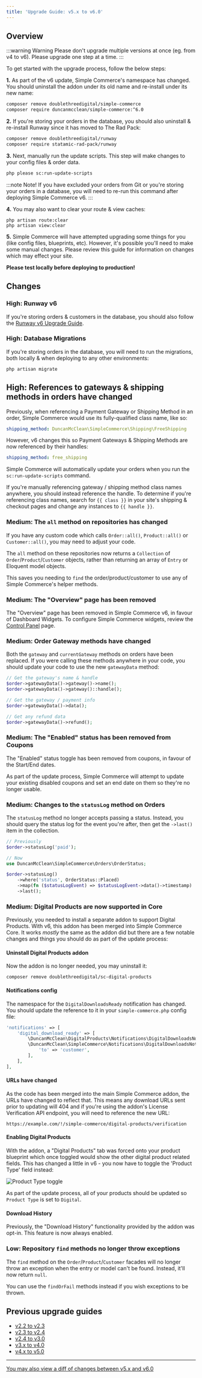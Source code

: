 ```yaml
---
title: 'Upgrade Guide: v5.x to v6.0'
---
```


## Overview

:::warning Warning
Please don't upgrade multiple versions at once (eg. from v4 to v6). Please upgrade one step at a time.
:::

To get started with the upgrade process, follow the below steps:

**1.** As part of the v6 update, Simple Commerce's namespace has changed. You should uninstall the addon under its old name and re-install under its new name:

```sh
composer remove doublethreedigital/simple-commerce
composer require duncanmcclean/simple-commerce:^6.0
```

**2.** If you're storing your orders in the database, you should also uninstall & re-install Runway since it has moved to The Rad Pack:

```sh
composer remove doublethreedigital/runway
composer require statamic-rad-pack/runway
```

**3.** Next, manually run the update scripts. This step will make changes to your config files & order data.

```sh
php please sc:run-update-scripts
```

:::note Note!
If you have excluded your orders from Git or you're storing your orders in a database, you will need to re-run this command after deploying Simple Commerce v6.
:::

**4.** You may also want to clear your route & view caches:

```
php artisan route:clear
php artisan view:clear
```

**5.** Simple Commerce will have attempted upgrading some things for you (like config files, blueprints, etc). However, it's possible you'll need to make some manual changes. Please review this guide for information on changes which may effect your site.

**Please test locally before deploying to production!**

## Changes

### High: Runway v6

If you're storing orders & customers in the database, you should also follow the [Runway v6 Upgrade Guide](https://runway.duncanmcclean.com/upgrade-guides/v5-x-to-v6-0).

### High: Database Migrations

If you're storing orders in the database, you will need to run the migrations, both locally & when deploying to any other environments:

```
php artisan migrate
```

## High: References to gateways & shipping methods in orders have changed

Previously, when referencing a Payment Gateway or Shipping Method in an order, Simple Commerce would use its fully-qualified class name, like so:

```yaml
shipping_method: DuncanMcClean\SimpleCommerce\Shipping\FreeShipping
```

However, v6 changes this so Payment Gateways & Shipping Methods are now referenced by their handles:

```yaml
shipping_method: free_shipping
```

Simple Commerce will automatically update your orders when you run the `sc:run-update-scripts` command.

If you're manually referencing gateway / shipping method class names anywhere, you should instead reference the handle. To determine if you're referencing class names, search for `{{ class }}` in your site's shipping & checkout pages and change any instances to `{{ handle }}`.

### Medium: The `all` method on repositories has changed

If you have any custom code which calls `Order::all()`, `Product::all()` or `Customer::all()`, you may need to adjust your code.

The `all` method on these repositories now returns a `Collection` of `Order`/`Product`/`Customer` objects, rather than returning an array of `Entry` or Eloquent model objects.

This saves you needing to `find` the order/product/customer to use any of Simple Commerce's helper methods.

### Medium: The "Overview" page has been removed

The "Overview" page has been removed in Simple Commerce v6, in favour of Dashboard Widgets. To configure Simple Commerce widgets, review the [Control Panel](/control-panel#content-widgets) page.

### Medium: Order Gateway methods have changed

Both the `gateway` and `currentGateway` methods on orders have been replaced. If you were calling these methods anywhere in your code, you should update your code to use the new `gatewayData` method:

```php
// Get the gateway's name & handle
$order->gatewayData()->gateway()->name();
$order->gatewayData()->gateway()::handle();

// Get the gateway / payment info
$order->gatewayData()->data();

// Get any refund data
$order->gatewayData()->refund();
```

### Medium: The "Enabled" status has been removed from Coupons

The "Enabled" status toggle has been removed from coupons, in favour of the Start/End dates.

As part of the update process, Simple Commerce will attempt to update your existing disabled coupons and set an end date on them so they're no longer usable.

### Medium: Changes to the `statusLog` method on Orders

The `statusLog` method no longer accepts passing a status. Instead, you should query the status log for the event you're after, then get the `->last()` item in the collection.

```php
// Previously
$order->statusLog('paid');

// Now
use DuncanMcClean\SimpleCommerce\Orders\OrderStatus;

$order->statusLog()
    ->where('status', OrderStatus::Placed)
    ->map(fn ($statusLogEvent) => $statusLogEvent->data()->timestamp)
    ->last();
```

### Medium: Digital Products are now supported in Core

Previously, you needed to install a separate addon to support Digital Products. With v6, this addon has been merged into Simple Commerce Core. It works *mostly* the same as the addon did but there are a few notable changes and things you should do as part of the update process:

#### Uninstall Digital Products addon

Now the addon is no longer needed, you may uninstall it:

```
composer remove doublethreedigital/sc-digital-products
```

#### Notifications config

The namespace for the `DigitalDownloadsReady` notification has changed. You should update the reference to it in your `simple-commerce.php` config file:

```php
'notifications' => [
    'digital_download_ready' => [
        \DuncanMcClean\DigitalProducts\Notifications\DigitalDownloadsNotification::class => [ // [tl! remove]
        \DuncanMcClean\SimpleCommerce\Notifications\DigitalDownloadsNotification::class => [ // [tl! add]
            'to' => 'customer',
        ],
    ],
],
```

#### URLs have changed

As the code has been merged into the main Simple Commerce addon, the URLs have changed to reflect that. This means any download URLs sent prior to updating will 404 and if you're using the addon's License Verification API endpoint, you will need to reference the new URL:

```
https://example.com/!/simple-commerce/digital-products/verification
```

#### Enabling Digital Products

With the addon, a "Digital Products" tab was forced onto your product blueprint which once toggled would show the other digital product related fields. This has changed a little in v6 - you now have to toggle the 'Product Type' field instead:

![Product Type toggle](/img/simple-commerce/product-type-toggle.png)

As part of the update process, all of your products should be updated so `Product Type` is set to `Digital`.

#### Download History

Previously, the "Download History" functionality provided by the addon was opt-in. This feature is now always enabled.

### Low: Repository `find` methods no longer throw exceptions

The `find` method on the `Order`/`Product`/`Customer` facades will no longer throw an exception when the entry or model can't be found. Instead, it'll now return `null`.

You can use the `findOrFail` methods instead if you wish exceptions to be thrown.

## Previous upgrade guides

-   [v2.2 to v2.3](/upgrade-guides/v2-2-to-v2-3)
-   [v2.3 to v2.4](/upgrade-guides/v2-3-to-v3-4)
-   [v2.4 to v3.0](/upgrade-guides/v2-4-to-v3-0)
-   [v3.x to v4.0](/upgrade-guides/v3-x-to-v4-0)
-   [v4.x to v5.0](/upgrade-guides/v4-x-to-v5-0)

---

[You may also view a diff of changes between v5.x and v6.0](https://github.com/duncanmcclean/simple-commerce/compare/5.x...main)
